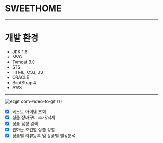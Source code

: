 # SWEETHOME
---
# 개발 환경
* JDK 1.8
* MVC
* Tomcat 9.0
* STS
* HTML, CSS, JS
* ORACLE
* BootStrap 4<br>
* AWS
---
![ezgif com-video-to-gif (1)](https://github.com/daekk74/sweethome/assets/145513812/9e6ca81e-3f56-4dab-91ed-728509272dc9)
- [x] 베스트 아이템 조회
- [x] 상품 장바구니 추가/삭제
- [x] 상품 음성 검색 
- [x] 원하는 조건별 상품 정렬
- [x] 상품별 리뷰등록 및 상품별 별점분석 

